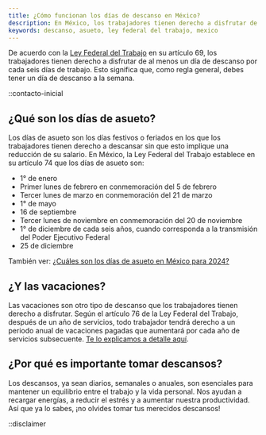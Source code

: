 ```yaml
---
title: ¿Cómo funcionan los días de descanso en México?
description: En México, los trabajadores tienen derecho a disfrutar de al menos un día de descanso por cada seis días de trabajo. Descubre cómo funcionan los días de descanso y por qué son importantes.
keywords: descanso, asueto, ley federal del trabajo, mexico
---
```

De acuerdo con la [Ley Federal del Trabajo](/ley-federal-del-trabajo) en su artículo 69, los trabajadores tienen derecho a disfrutar de al menos un día de descanso por cada seis días de trabajo. Esto significa que, como regla general, debes tener un día de descanso a la semana.

::contacto-inicial

## ¿Qué son los días de asueto?

Los días de asueto son los días festivos o feriados en los que los trabajadores tienen derecho a descansar sin que esto implique una reducción de su salario. En México, la Ley Federal del Trabajo establece en su artículo 74 que los días de asueto son:

- 1° de enero
- Primer lunes de febrero en conmemoración del 5 de febrero
- Tercer lunes de marzo en conmemoración del 21 de marzo
- 1° de mayo
- 16 de septiembre
- Tercer lunes de noviembre en conmemoración del 20 de noviembre
- 1° de diciembre de cada seis años, cuando corresponda a la transmisión del Poder Ejecutivo Federal
- 25 de diciembre

También ver: [¿Cuáles son los días de asueto en México para 2024?](/articulos/cuales-son-los-dias-de-asueto-en-mexico-2024)

## ¿Y las vacaciones?

Las vacaciones son otro tipo de descanso que los trabajadores tienen derecho a disfrutar. Según el artículo 76 de la Ley Federal del Trabajo, después de un año de servicios, todo trabajador tendrá derecho a un periodo anual de vacaciones pagadas que aumentará por cada año de servicios subsecuente. [Te lo explicamos a detalle aquí](/articulos/como-funcionan-las-vacaciones-en-mexico).

## ¿Por qué es importante tomar descansos?

Los descansos, ya sean diarios, semanales o anuales, son esenciales para mantener un equilibrio entre el trabajo y la vida personal. Nos ayudan a recargar energías, a reducir el estrés y a aumentar nuestra productividad. Así que ya lo sabes, ¡no olvides tomar tus merecidos descansos!

::disclaimer
